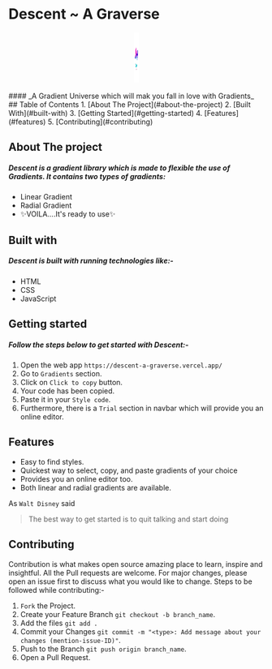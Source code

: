 # Descent ~ A Graverse 
<!-- ![logo](Colorful_Sound_Waves_Music_App_Logo-removebg-preview.png" logo") -->
<p align="center">
  <img width="10" height="100" src="Colorful_Sound_Waves_Music_App_Logo-removebg-preview.png">
</p>
#### _A Gradient Universe which will mak you fall in love with Gradients_ 
## Table of Contents  
1. [About The Project](#about-the-project)
2. [Built With](#built-with)
3. [Getting Started](#getting-started)
4. [Features](#features)
5. [Contributing](#contributing)


## About The project
##### Descent is a gradient library which is made to flexible the use of Gradients. It contains two types of gradients:

- Linear Gradient
- Radial Gradient
- ✨VOILA....It's ready to use✨

## Built with  
##### Descent is built with running technologies like:-
 * HTML
 * CSS
 * JavaScript
 

## Getting started 

##### Follow the steps below to get started with Descent:-
1. Open the web app `https://descent-a-graverse.vercel.app/`
2. Go to `Gradients` section.
3. Click on `Click to copy` button.
4. Your code has been copied.
5. Paste it in your `Style code`.
6. Furthermore, there is a `Trial` section in navbar which will provide you an online editor.

## Features
- Easy to find styles.
- Quickest way to select, copy, and paste gradients of your choice
- Provides you an online editor too.
- Both linear and radial gradients are available.

As `Walt Disney` said 

> The best way to get started is 
>to quit talking and start doing

## Contributing 
  Contribution is what makes open source amazing place to learn, inspire and insightful. All the Pull requests are welcome. For major changes, please open an issue first to discuss what you would like to change.
  Steps to be followed while contributing:-
1. `Fork` the Project.
2. Create your Feature Branch `git checkout -b branch_name`.
3. Add the files `git add .`
3. Commit your Changes `git commit -m "<type>: Add message about your changes (mention-issue-ID)"`.
4. Push to the Branch `git push origin branch_name`.
5. Open a Pull Request. 

